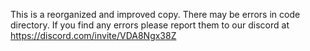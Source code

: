 This is a reorganized and improved copy. There may be errors in code directory. If you find any errors please report them to our discord at https://discord.com/invite/VDA8Ngx38Z
